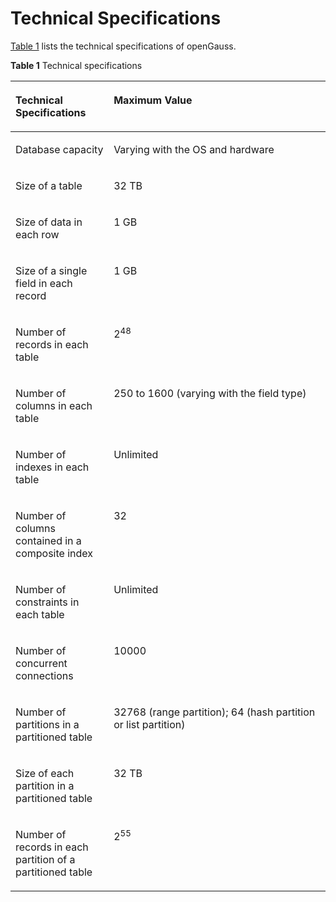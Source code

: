 # Technical Specifications<a name="EN-US_TOPIC_0289896519"></a>

[Table 1](#en-us_topic_0283136531_en-us_topic_0237080616_en-us_topic_0231764304_en-us_topic_0059777844_t24ab71cac351418d8d5b1b8bd1d942c7)  lists the technical specifications of openGauss.

**Table  1**  Technical specifications

<a name="en-us_topic_0283136531_en-us_topic_0237080616_en-us_topic_0231764304_en-us_topic_0059777844_t24ab71cac351418d8d5b1b8bd1d942c7"></a>
<table><thead align="left"><tr id="en-us_topic_0283136531_en-us_topic_0237080616_en-us_topic_0231764304_en-us_topic_0059777844_rbc71085589354d7f8cb4258ff44a48eb"><th class="cellrowborder" valign="top" width="31.180000000000003%" id="mcps1.2.3.1.1"><p id="en-us_topic_0283136531_en-us_topic_0237080616_en-us_topic_0231764304_en-us_topic_0059777844_ae8a48d1f972b4807a0a1f28e4f33a0ab"><a name="en-us_topic_0283136531_en-us_topic_0237080616_en-us_topic_0231764304_en-us_topic_0059777844_ae8a48d1f972b4807a0a1f28e4f33a0ab"></a><a name="en-us_topic_0283136531_en-us_topic_0237080616_en-us_topic_0231764304_en-us_topic_0059777844_ae8a48d1f972b4807a0a1f28e4f33a0ab"></a>Technical Specifications</p>
</th>
<th class="cellrowborder" valign="top" width="68.82000000000001%" id="mcps1.2.3.1.2"><p id="en-us_topic_0283136531_en-us_topic_0237080616_en-us_topic_0231764304_en-us_topic_0059777844_acdfdd92252a3450d832a727f1fb029e8"><a name="en-us_topic_0283136531_en-us_topic_0237080616_en-us_topic_0231764304_en-us_topic_0059777844_acdfdd92252a3450d832a727f1fb029e8"></a><a name="en-us_topic_0283136531_en-us_topic_0237080616_en-us_topic_0231764304_en-us_topic_0059777844_acdfdd92252a3450d832a727f1fb029e8"></a>Maximum Value</p>
</th>
</tr>
</thead>
<tbody><tr id="en-us_topic_0283136531_en-us_topic_0237080616_en-us_topic_0231764304_en-us_topic_0059777844_rd902017d46724084951c97c72d8ffd79"><td class="cellrowborder" valign="top" width="31.180000000000003%" headers="mcps1.2.3.1.1 "><p id="en-us_topic_0283136531_en-us_topic_0237080616_en-us_topic_0231764304_en-us_topic_0059777844_ad7b9843871bf4393a6e520f3cc878dcb"><a name="en-us_topic_0283136531_en-us_topic_0237080616_en-us_topic_0231764304_en-us_topic_0059777844_ad7b9843871bf4393a6e520f3cc878dcb"></a><a name="en-us_topic_0283136531_en-us_topic_0237080616_en-us_topic_0231764304_en-us_topic_0059777844_ad7b9843871bf4393a6e520f3cc878dcb"></a>Database capacity</p>
</td>
<td class="cellrowborder" valign="top" width="68.82000000000001%" headers="mcps1.2.3.1.2 "><p id="en-us_topic_0283136531_en-us_topic_0237080616_en-us_topic_0231764304_en-us_topic_0059777844_a9f7c8ae864cf4dc3b6a92b46b34467a9"><a name="en-us_topic_0283136531_en-us_topic_0237080616_en-us_topic_0231764304_en-us_topic_0059777844_a9f7c8ae864cf4dc3b6a92b46b34467a9"></a><a name="en-us_topic_0283136531_en-us_topic_0237080616_en-us_topic_0231764304_en-us_topic_0059777844_a9f7c8ae864cf4dc3b6a92b46b34467a9"></a>Varying with the OS and hardware</p>
</td>
</tr>
<tr id="en-us_topic_0283136531_en-us_topic_0237080616_en-us_topic_0231764304_en-us_topic_0059777844_r1583dff6d05a4be3b335f96f8b3bb4bb"><td class="cellrowborder" valign="top" width="31.180000000000003%" headers="mcps1.2.3.1.1 "><p id="en-us_topic_0283136531_en-us_topic_0237080616_en-us_topic_0231764304_en-us_topic_0059777844_a927965dafbfb426d9b41cf7f6b3c25bd"><a name="en-us_topic_0283136531_en-us_topic_0237080616_en-us_topic_0231764304_en-us_topic_0059777844_a927965dafbfb426d9b41cf7f6b3c25bd"></a><a name="en-us_topic_0283136531_en-us_topic_0237080616_en-us_topic_0231764304_en-us_topic_0059777844_a927965dafbfb426d9b41cf7f6b3c25bd"></a>Size of a table</p>
</td>
<td class="cellrowborder" valign="top" width="68.82000000000001%" headers="mcps1.2.3.1.2 "><p id="en-us_topic_0283136531_en-us_topic_0237080616_en-us_topic_0231764304_en-us_topic_0059777844_af96c697921534299a448163c39fedaaa"><a name="en-us_topic_0283136531_en-us_topic_0237080616_en-us_topic_0231764304_en-us_topic_0059777844_af96c697921534299a448163c39fedaaa"></a><a name="en-us_topic_0283136531_en-us_topic_0237080616_en-us_topic_0231764304_en-us_topic_0059777844_af96c697921534299a448163c39fedaaa"></a>32 TB</p>
</td>
</tr>
<tr id="en-us_topic_0283136531_en-us_topic_0237080616_en-us_topic_0231764304_en-us_topic_0059777844_re654eded1fbe44bbb0b06cc096ec49fc"><td class="cellrowborder" valign="top" width="31.180000000000003%" headers="mcps1.2.3.1.1 "><p id="en-us_topic_0283136531_en-us_topic_0237080616_en-us_topic_0231764304_en-us_topic_0059777844_a2d756198312249cbb0b989cdb3cd44c0"><a name="en-us_topic_0283136531_en-us_topic_0237080616_en-us_topic_0231764304_en-us_topic_0059777844_a2d756198312249cbb0b989cdb3cd44c0"></a><a name="en-us_topic_0283136531_en-us_topic_0237080616_en-us_topic_0231764304_en-us_topic_0059777844_a2d756198312249cbb0b989cdb3cd44c0"></a>Size of data in each row</p>
</td>
<td class="cellrowborder" valign="top" width="68.82000000000001%" headers="mcps1.2.3.1.2 "><p id="en-us_topic_0283136531_en-us_topic_0237080616_en-us_topic_0231764304_en-us_topic_0059777844_a62611b12d423409fa3c13602bfeff61f"><a name="en-us_topic_0283136531_en-us_topic_0237080616_en-us_topic_0231764304_en-us_topic_0059777844_a62611b12d423409fa3c13602bfeff61f"></a><a name="en-us_topic_0283136531_en-us_topic_0237080616_en-us_topic_0231764304_en-us_topic_0059777844_a62611b12d423409fa3c13602bfeff61f"></a>1 GB</p>
</td>
</tr>
<tr id="en-us_topic_0283136531_en-us_topic_0237080616_en-us_topic_0231764304_en-us_topic_0059777844_rc08f64905f124e3196abdb8d29ac1969"><td class="cellrowborder" valign="top" width="31.180000000000003%" headers="mcps1.2.3.1.1 "><p id="en-us_topic_0283136531_en-us_topic_0237080616_en-us_topic_0231764304_en-us_topic_0059777844_af5de957cd43644e285b09ed7ef6653ef"><a name="en-us_topic_0283136531_en-us_topic_0237080616_en-us_topic_0231764304_en-us_topic_0059777844_af5de957cd43644e285b09ed7ef6653ef"></a><a name="en-us_topic_0283136531_en-us_topic_0237080616_en-us_topic_0231764304_en-us_topic_0059777844_af5de957cd43644e285b09ed7ef6653ef"></a>Size of a single field in each record</p>
</td>
<td class="cellrowborder" valign="top" width="68.82000000000001%" headers="mcps1.2.3.1.2 "><p id="en-us_topic_0283136531_en-us_topic_0237080616_en-us_topic_0231764304_en-us_topic_0059777844_a9c309647014242a3b4245ebfbb8bb2d1"><a name="en-us_topic_0283136531_en-us_topic_0237080616_en-us_topic_0231764304_en-us_topic_0059777844_a9c309647014242a3b4245ebfbb8bb2d1"></a><a name="en-us_topic_0283136531_en-us_topic_0237080616_en-us_topic_0231764304_en-us_topic_0059777844_a9c309647014242a3b4245ebfbb8bb2d1"></a>1 GB</p>
</td>
</tr>
<tr id="en-us_topic_0283136531_en-us_topic_0237080616_en-us_topic_0231764304_en-us_topic_0059777844_r1897a806c7014836ad1f683df200921f"><td class="cellrowborder" valign="top" width="31.180000000000003%" headers="mcps1.2.3.1.1 "><p id="en-us_topic_0283136531_en-us_topic_0237080616_en-us_topic_0231764304_en-us_topic_0059777844_a3727370fecc645dc8f02000201631ee4"><a name="en-us_topic_0283136531_en-us_topic_0237080616_en-us_topic_0231764304_en-us_topic_0059777844_a3727370fecc645dc8f02000201631ee4"></a><a name="en-us_topic_0283136531_en-us_topic_0237080616_en-us_topic_0231764304_en-us_topic_0059777844_a3727370fecc645dc8f02000201631ee4"></a>Number of records in each table</p>
</td>
<td class="cellrowborder" valign="top" width="68.82000000000001%" headers="mcps1.2.3.1.2 "><p id="en-us_topic_0283136531_en-us_topic_0237080616_en-us_topic_0231764304_en-us_topic_0059777844_a99eef74790c2498c8b529c6e81b091f7"><a name="en-us_topic_0283136531_en-us_topic_0237080616_en-us_topic_0231764304_en-us_topic_0059777844_a99eef74790c2498c8b529c6e81b091f7"></a><a name="en-us_topic_0283136531_en-us_topic_0237080616_en-us_topic_0231764304_en-us_topic_0059777844_a99eef74790c2498c8b529c6e81b091f7"></a>2<sup id="en-us_topic_0283136531_en-us_topic_0237080616_en-us_topic_0231764304_sup2027843914407"><a name="en-us_topic_0283136531_en-us_topic_0237080616_en-us_topic_0231764304_sup2027843914407"></a><a name="en-us_topic_0283136531_en-us_topic_0237080616_en-us_topic_0231764304_sup2027843914407"></a>48</sup></p>
</td>
</tr>
<tr id="en-us_topic_0283136531_en-us_topic_0237080616_en-us_topic_0231764304_en-us_topic_0059777844_r0e33de9a1c7248f4b9b0e85abefb1be0"><td class="cellrowborder" valign="top" width="31.180000000000003%" headers="mcps1.2.3.1.1 "><p id="en-us_topic_0283136531_en-us_topic_0237080616_en-us_topic_0231764304_en-us_topic_0059777844_a2db3152fa8e2449cb079aa4ce28f067c"><a name="en-us_topic_0283136531_en-us_topic_0237080616_en-us_topic_0231764304_en-us_topic_0059777844_a2db3152fa8e2449cb079aa4ce28f067c"></a><a name="en-us_topic_0283136531_en-us_topic_0237080616_en-us_topic_0231764304_en-us_topic_0059777844_a2db3152fa8e2449cb079aa4ce28f067c"></a>Number of columns in each table</p>
</td>
<td class="cellrowborder" valign="top" width="68.82000000000001%" headers="mcps1.2.3.1.2 "><p id="en-us_topic_0283136531_en-us_topic_0237080616_en-us_topic_0231764304_en-us_topic_0059777844_a6c2138de882d4d11888e1d5502b4fc4a"><a name="en-us_topic_0283136531_en-us_topic_0237080616_en-us_topic_0231764304_en-us_topic_0059777844_a6c2138de882d4d11888e1d5502b4fc4a"></a><a name="en-us_topic_0283136531_en-us_topic_0237080616_en-us_topic_0231764304_en-us_topic_0059777844_a6c2138de882d4d11888e1d5502b4fc4a"></a>250 to 1600 (varying with the field type)</p>
</td>
</tr>
<tr id="en-us_topic_0283136531_en-us_topic_0237080616_en-us_topic_0231764304_en-us_topic_0059777844_rbe6d2dd6b1464aa29f6fe3acd6cc2a39"><td class="cellrowborder" valign="top" width="31.180000000000003%" headers="mcps1.2.3.1.1 "><p id="en-us_topic_0283136531_en-us_topic_0237080616_en-us_topic_0231764304_en-us_topic_0059777844_a812feaf5f6914d8e9604aaee2acc97d1"><a name="en-us_topic_0283136531_en-us_topic_0237080616_en-us_topic_0231764304_en-us_topic_0059777844_a812feaf5f6914d8e9604aaee2acc97d1"></a><a name="en-us_topic_0283136531_en-us_topic_0237080616_en-us_topic_0231764304_en-us_topic_0059777844_a812feaf5f6914d8e9604aaee2acc97d1"></a>Number of indexes in each table</p>
</td>
<td class="cellrowborder" valign="top" width="68.82000000000001%" headers="mcps1.2.3.1.2 "><p id="en-us_topic_0283136531_en-us_topic_0237080616_en-us_topic_0231764304_en-us_topic_0059777844_en-us_topic_0058967157_p23087694139"><a name="en-us_topic_0283136531_en-us_topic_0237080616_en-us_topic_0231764304_en-us_topic_0059777844_en-us_topic_0058967157_p23087694139"></a><a name="en-us_topic_0283136531_en-us_topic_0237080616_en-us_topic_0231764304_en-us_topic_0059777844_en-us_topic_0058967157_p23087694139"></a>Unlimited</p>
</td>
</tr>
<tr id="en-us_topic_0283136531_en-us_topic_0237080616_en-us_topic_0231764304_en-us_topic_0059777844_rb5992da8b54e4be880482d0bb68c5ac5"><td class="cellrowborder" valign="top" width="31.180000000000003%" headers="mcps1.2.3.1.1 "><p id="en-us_topic_0283136531_en-us_topic_0237080616_en-us_topic_0231764304_en-us_topic_0059777844_add4ac2fcef7c48c383d969c50d19d116"><a name="en-us_topic_0283136531_en-us_topic_0237080616_en-us_topic_0231764304_en-us_topic_0059777844_add4ac2fcef7c48c383d969c50d19d116"></a><a name="en-us_topic_0283136531_en-us_topic_0237080616_en-us_topic_0231764304_en-us_topic_0059777844_add4ac2fcef7c48c383d969c50d19d116"></a>Number of columns contained in a composite index</p>
</td>
<td class="cellrowborder" valign="top" width="68.82000000000001%" headers="mcps1.2.3.1.2 "><p id="en-us_topic_0283136531_en-us_topic_0237080616_en-us_topic_0231764304_en-us_topic_0059777844_a4a77701682dc4415ab9ac34d18884cad"><a name="en-us_topic_0283136531_en-us_topic_0237080616_en-us_topic_0231764304_en-us_topic_0059777844_a4a77701682dc4415ab9ac34d18884cad"></a><a name="en-us_topic_0283136531_en-us_topic_0237080616_en-us_topic_0231764304_en-us_topic_0059777844_a4a77701682dc4415ab9ac34d18884cad"></a>32</p>
</td>
</tr>
<tr id="en-us_topic_0283136531_en-us_topic_0237080616_en-us_topic_0231764304_en-us_topic_0059777844_r917f2aecf6f04b04afa7ce735a5b1fd6"><td class="cellrowborder" valign="top" width="31.180000000000003%" headers="mcps1.2.3.1.1 "><p id="en-us_topic_0283136531_en-us_topic_0237080616_en-us_topic_0231764304_en-us_topic_0059777844_aff642a672d5942d982075656155b08d1"><a name="en-us_topic_0283136531_en-us_topic_0237080616_en-us_topic_0231764304_en-us_topic_0059777844_aff642a672d5942d982075656155b08d1"></a><a name="en-us_topic_0283136531_en-us_topic_0237080616_en-us_topic_0231764304_en-us_topic_0059777844_aff642a672d5942d982075656155b08d1"></a>Number of constraints in each table</p>
</td>
<td class="cellrowborder" valign="top" width="68.82000000000001%" headers="mcps1.2.3.1.2 "><p id="en-us_topic_0283136531_en-us_topic_0237080616_en-us_topic_0231764304_en-us_topic_0059777844_a6b9e4eb4963b413ab845c5742f4642ec"><a name="en-us_topic_0283136531_en-us_topic_0237080616_en-us_topic_0231764304_en-us_topic_0059777844_a6b9e4eb4963b413ab845c5742f4642ec"></a><a name="en-us_topic_0283136531_en-us_topic_0237080616_en-us_topic_0231764304_en-us_topic_0059777844_a6b9e4eb4963b413ab845c5742f4642ec"></a>Unlimited</p>
</td>
</tr>
<tr id="en-us_topic_0283136531_en-us_topic_0237080616_en-us_topic_0231764304_en-us_topic_0059777844_r0459e9bad80f4495b4907f267fe0c619"><td class="cellrowborder" valign="top" width="31.180000000000003%" headers="mcps1.2.3.1.1 "><p id="en-us_topic_0283136531_en-us_topic_0237080616_en-us_topic_0231764304_en-us_topic_0059777844_en-us_topic_0058967157_p12872625315"><a name="en-us_topic_0283136531_en-us_topic_0237080616_en-us_topic_0231764304_en-us_topic_0059777844_en-us_topic_0058967157_p12872625315"></a><a name="en-us_topic_0283136531_en-us_topic_0237080616_en-us_topic_0231764304_en-us_topic_0059777844_en-us_topic_0058967157_p12872625315"></a>Number of concurrent connections</p>
</td>
<td class="cellrowborder" valign="top" width="68.82000000000001%" headers="mcps1.2.3.1.2 "><p id="en-us_topic_0283136531_en-us_topic_0237080616_en-us_topic_0231764304_en-us_topic_0059777844_en-us_topic_0058967157_p138733251717"><a name="en-us_topic_0283136531_en-us_topic_0237080616_en-us_topic_0231764304_en-us_topic_0059777844_en-us_topic_0058967157_p138733251717"></a><a name="en-us_topic_0283136531_en-us_topic_0237080616_en-us_topic_0231764304_en-us_topic_0059777844_en-us_topic_0058967157_p138733251717"></a>10000</p>
</td>
</tr>
<tr id="en-us_topic_0283136531_en-us_topic_0237080616_en-us_topic_0231764304_row13904813201311"><td class="cellrowborder" valign="top" width="31.180000000000003%" headers="mcps1.2.3.1.1 "><p id="en-us_topic_0283136531_en-us_topic_0237080616_en-us_topic_0231764304_p9905313151313"><a name="en-us_topic_0283136531_en-us_topic_0237080616_en-us_topic_0231764304_p9905313151313"></a><a name="en-us_topic_0283136531_en-us_topic_0237080616_en-us_topic_0231764304_p9905313151313"></a>Number of partitions in a partitioned table</p>
</td>
<td class="cellrowborder" valign="top" width="68.82000000000001%" headers="mcps1.2.3.1.2 "><p id="en-us_topic_0283136531_en-us_topic_0237080616_en-us_topic_0231764304_p1790591317132"><a name="en-us_topic_0283136531_en-us_topic_0237080616_en-us_topic_0231764304_p1790591317132"></a><a name="en-us_topic_0283136531_en-us_topic_0237080616_en-us_topic_0231764304_p1790591317132"></a>32768 (range partition); 64 (hash partition or list partition)</p>
</td>
</tr>
<tr id="en-us_topic_0283136531_en-us_topic_0237080616_en-us_topic_0231764304_row14416231136"><td class="cellrowborder" valign="top" width="31.180000000000003%" headers="mcps1.2.3.1.1 "><p id="en-us_topic_0283136531_en-us_topic_0237080616_en-us_topic_0231764304_p244723111310"><a name="en-us_topic_0283136531_en-us_topic_0237080616_en-us_topic_0231764304_p244723111310"></a><a name="en-us_topic_0283136531_en-us_topic_0237080616_en-us_topic_0231764304_p244723111310"></a>Size of each partition in a partitioned table</p>
</td>
<td class="cellrowborder" valign="top" width="68.82000000000001%" headers="mcps1.2.3.1.2 "><p id="en-us_topic_0283136531_en-us_topic_0237080616_en-us_topic_0231764304_p114492351315"><a name="en-us_topic_0283136531_en-us_topic_0237080616_en-us_topic_0231764304_p114492351315"></a><a name="en-us_topic_0283136531_en-us_topic_0237080616_en-us_topic_0231764304_p114492351315"></a>32 TB</p>
</td>
</tr>
<tr id="en-us_topic_0283136531_en-us_topic_0237080616_en-us_topic_0231764304_row9267153118137"><td class="cellrowborder" valign="top" width="31.180000000000003%" headers="mcps1.2.3.1.1 "><p id="en-us_topic_0283136531_en-us_topic_0237080616_en-us_topic_0231764304_p1626743116139"><a name="en-us_topic_0283136531_en-us_topic_0237080616_en-us_topic_0231764304_p1626743116139"></a><a name="en-us_topic_0283136531_en-us_topic_0237080616_en-us_topic_0231764304_p1626743116139"></a>Number of records in each partition of a partitioned table</p>
</td>
<td class="cellrowborder" valign="top" width="68.82000000000001%" headers="mcps1.2.3.1.2 "><p id="en-us_topic_0283136531_en-us_topic_0237080616_en-us_topic_0231764304_p82678311136"><a name="en-us_topic_0283136531_en-us_topic_0237080616_en-us_topic_0231764304_p82678311136"></a><a name="en-us_topic_0283136531_en-us_topic_0237080616_en-us_topic_0231764304_p82678311136"></a>2<sup id="en-us_topic_0283136531_en-us_topic_0237080616_en-us_topic_0231764304_sup1413423352315"><a name="en-us_topic_0283136531_en-us_topic_0237080616_en-us_topic_0231764304_sup1413423352315"></a><a name="en-us_topic_0283136531_en-us_topic_0237080616_en-us_topic_0231764304_sup1413423352315"></a>55</sup></p>
</td>
</tr>
</tbody>
</table>

